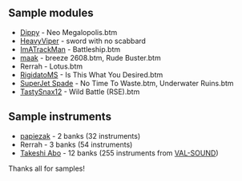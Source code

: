 ## Sample modules
- [Dippy] - Neo Megalopolis.btm
- [HeavyViper] - sword with no scabbard
- [ImATrackMan] - Battleship.btm
- [maak] - breeze 2608.btm, Rude Buster.btm
- Rerrah - Lotus.btm
- [RigidatoMS] - Is This What You Desired.btm
- [SuperJet Spade] - No Time To Waste.btm, Underwater Ruins.btm
- [TastySnax12] - Wild Battle (RSE).btm

## Sample instruments
- [papiezak] - 2 banks (32 instruments)
- Rerrah - 3 banks (54 instruments)
- [Takeshi Abo] - 12 banks (255 instruments from [VAL-SOUND](http://valsound.fc2web.com))

Thanks all for samples!

[Dippy]: https://www.youtube.com/channel/UCw2xCNQhuwpnfnf1-wfRefQ
[maak]: https://twitter.com/maakmusic
[papiezak]: https://github.com/papiezak
[SuperJet Spade]: https://twitter.com/SuperJetSpade
[RigidatoMS]: https://twitter.com/RigidatoMS
[ImATrackMan]: https://twitter.com/ImATrackMan
[Takeshi Abo]: https://twitter.com/valsound
[TastySnax12]: https://twitter.com/TastySnax12
[HeavyViper]: https://twitter.com/HeavyViper
